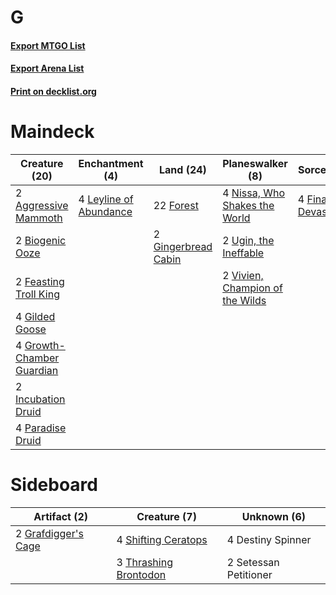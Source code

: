 # G

#### [Export MTGO List](../collection/G/G.txt)
#### [Export Arena List](../collection/G/G_arena.txt)
#### [Print on decklist.org](http://decklist.org/?deckmain=2%09Aggressive%20Mammoth%0A2%09Biogenic%20Ooze%0A2%09Feasting%20Troll%20King%0A4%09Finale%20of%20Devastation%0A22%09Forest%0A4%09Gilded%20Goose%0A2%09Gingerbread%20Cabin%0A4%09Growth-Chamber%20Guardian%0A2%09Incubation%20Druid%0A4%09Leyline%20of%20Abundance%0A4%09Nissa,%20Who%20Shakes%20the%20World%0A4%09Paradise%20Druid%0A2%09Ugin,%20the%20Ineffable%0A2%09Vivien,%20Champion%20of%20the%20Wilds&deckside=4%09Destiny%20Spinner%0A2%09Grafdigger's%20Cage%0A2%09Setessan%20Petitioner%0A4%09Shifting%20Ceratops%0A3%09Thrashing%20Brontodon)
# Maindeck

|                                           Creature (20)                                            |                                         Enchantment (4)                                         |                                          Land (24)                                           |                                             Planeswalker (8)                                             |                                           Sorcery (4)                                            |
|----------------------------------------------------------------------------------------------------|-------------------------------------------------------------------------------------------------|----------------------------------------------------------------------------------------------|----------------------------------------------------------------------------------------------------------|--------------------------------------------------------------------------------------------------|
|2 [Aggressive Mammoth](http://gatherer.wizards.com/Pages/Card/Details.aspx?multiverseid=450249)     |4 [Leyline of Abundance](http://gatherer.wizards.com/Pages/Card/Details.aspx?multiverseid=466933)|22 [Forest](http://gatherer.wizards.com/Pages/Card/Details.aspx?multiverseid=439860)          |4 [Nissa, Who Shakes the World](http://gatherer.wizards.com/Pages/Card/Details.aspx?multiverseid=461096)  |4 [Finale of Devastation](http://gatherer.wizards.com/Pages/Card/Details.aspx?multiverseid=461087)|
|2 [Biogenic Ooze](http://gatherer.wizards.com/Pages/Card/Details.aspx?multiverseid=457266)          |                                                                                                 |2 [Gingerbread Cabin](http://gatherer.wizards.com/Pages/Card/Details.aspx?multiverseid=473207)|2 [Ugin, the Ineffable](http://gatherer.wizards.com/Pages/Card/Details.aspx?multiverseid=460929)          |                                                                                                  |
|2 [Feasting Troll King](http://gatherer.wizards.com/Pages/Card/Details.aspx?multiverseid=473114)    |                                                                                                 |                                                                                              |2 [Vivien, Champion of the Wilds](http://gatherer.wizards.com/Pages/Card/Details.aspx?multiverseid=461107)|                                                                                                  |
|4 [Gilded Goose](http://gatherer.wizards.com/Pages/Card/Details.aspx?multiverseid=473122)           |                                                                                                 |                                                                                              |                                                                                                          |                                                                                                  |
|4 [Growth-Chamber Guardian](http://gatherer.wizards.com/Pages/Card/Details.aspx?multiverseid=457272)|                                                                                                 |                                                                                              |                                                                                                          |                                                                                                  |
|2 [Incubation Druid](http://gatherer.wizards.com/Pages/Card/Details.aspx?multiverseid=457275)       |                                                                                                 |                                                                                              |                                                                                                          |                                                                                                  |
|4 [Paradise Druid](http://gatherer.wizards.com/Pages/Card/Details.aspx?multiverseid=461098)         |                                                                                                 |                                                                                              |                                                                                                          |                                                                                                  |


# Sideboard

|                                         Artifact (2)                                         |                                          Creature (7)                                          |     Unknown (6)     |
|----------------------------------------------------------------------------------------------|------------------------------------------------------------------------------------------------|---------------------|
|2 [Grafdigger's Cage](http://gatherer.wizards.com/Pages/Card/Details.aspx?multiverseid=278452)|4 [Shifting Ceratops](http://gatherer.wizards.com/Pages/Card/Details.aspx?multiverseid=466948)  |4 Destiny Spinner    |
|                                                                                              |3 [Thrashing Brontodon](http://gatherer.wizards.com/Pages/Card/Details.aspx?multiverseid=456570)|2 Setessan Petitioner|


